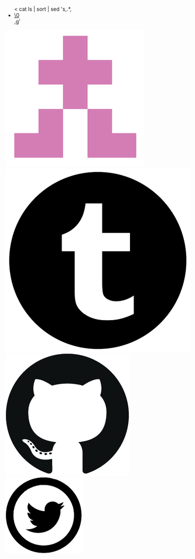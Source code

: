 <div class="tabs is-centered">
<ul>
< cat ls | sort | sed 's,.*,<li><a href="\0">\0</a></li>,g'
</ul>
</div>

<div class='page'>
<a target='_blank' href='./taglibro/'><img class='icon' src='resources/img/identicon.png'></a>
<a target='_blank' href='http://cympfh.tumblr.com/'><img class='icon' src='resources/img/tumblr.png'></a>
<a target='_blank' href='https://github.com/cympfh'><img class='icon' src='resources/img/GitHub-Mark.png'></a>
<a target='_blank' href='http://twitter.com/cympfh'><img class='icon' src='resources/img/Twitter_trans.png'></a>
</div>
